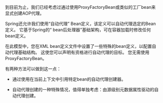 到目前为止，我们已经考虑过通过使用ProxyFactoryBean或类似的工厂bean来显式创建AOP代理。

Spring还允许我们使用“自动代理” Bean定义，该定义可以自动代理选定的Bean定义。 它基于Spring的“ bean后处理器”基础架构，可在容器加载时修改任何bean定义。

在此模型中，您在XML bean定义文件中设置了一些特殊的bean定义，以配置自动代理基础结构。 这使您可以声明有资格进行自动代理的目标。 您无需使用ProxyFactoryBean。

有两种方法可以做到这一点：

- 通过使用在当前上下文中引用特定bean的自动代理创建器。

- 自动代理创建的一种特殊情况，值得单独考虑：由源级别元数据属性驱动的自动代理创建。